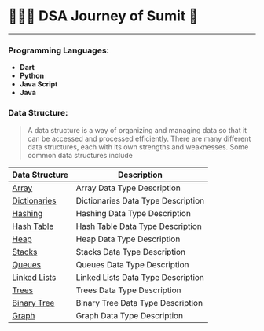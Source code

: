 # 👨‍💻📖 DSA Journey of Sumit 🤯
---

### Programming Languages:
- **Dart**
- **Python**
- **Java Script**
- **Java**

### Data Structure:

> A data structure is a way of organizing and managing data so that it can be accessed and processed efficiently. There are many different data structures, each with its own strengths and weaknesses. Some common data structures include 

| Data Structure                | Description                        |
| ----------------------------- | ---------------------------------- |
| [Array](#array)               | Array Data Type Description        |
| [Dictionaries](#dictionaries) | Dictionaries Data Type Description |
| [Hashing](#hashing)           | Hashing Data Type Description      |
| [Hash Table](#hashTable)      | Hash Table Data Type Description   |
| [Heap](#heap)                 | Heap Data Type Description         |
| [Stacks](#stacks)             | Stacks Data Type Description       |
| [Queues](#queues)             | Queues Data Type Description       |
| [Linked Lists](#LinkedLists)  | Linked Lists Data Type Description |
| [Trees](#trees)               | Trees Data Type Description        |
| [Binary Tree](#binaryTree)    | Binary Tree Data Type Description  |
| [Graph](#graph)               | Graph Data Type Description        |
